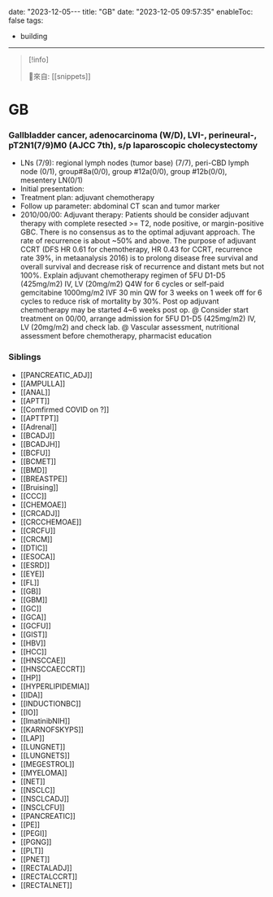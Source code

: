 date: "2023-12-05---
title: "GB"
date: "2023-12-05 09:57:35"
enableToc: false
tags:
  - building
---
> [!info]
>
> 🌱來自: [[snippets]]
# GB
### Gallbladder cancer, adenocarcinoma (W/D), LVI-, perineural-, pT2N1(7/9)M0 (AJCC 7th), s/p laparoscopic cholecystectomy
- LNs (7/9): regional lymph nodes (tumor base) (7/7), peri-CBD lymph node (0/1), group#8a(0/0), group #12a(0/0), group #12b(0/0), mesentery LN(0/1)
- Initial presentation:
- Treatment plan: adjuvant chemotherapy
- Follow up parameter: abdominal CT scan and tumor marker
- 2010/00/00: Adjuvant therapy: Patients should be consider adjuvant therapy with complete resected >= T2, node positive, or margin-positive GBC. There is no consensus as to the optimal adjuvant approach. The rate of recurrence is about ~50% and above. The purpose of adjuvant CCRT (DFS HR 0.61 for chemotherapy, HR 0.43 for CCRT, recurrence rate 39%, in metaanalysis 2016) is to prolong disease free survival and overall survival and decrease risk of recurrence and distant mets but not 100%. Explain adjuvant chemotherapy regimen of 5FU D1-D5 (425mg/m2) IV, LV (20mg/m2) Q4W for 6 cycles or self-paid gemcitabine 1000mg/m2 IVF 30 min QW for 3 weeks on 1 week off for 6 cycles to reduce risk of mortality by 30%. Post op adjuvant chemotherapy may be started 4~6 weeks post op.
  @ Consider start treatment on 00/00, arrange admission for 5FU D1-D5 (425mg/m2) IV, LV (20mg/m2) and check lab.
  @ Vascular assessment, nutritional assessment before chemotherapy, pharmacist education
### Siblings
- [[PANCREATIC_ADJ]]
- [[AMPULLA]]
- [[ANAL]]
- [[APTT]]
- [[Comfirmed COVID on ?]]
- [[APTTPT]]
- [[Adrenal]]
- [[BCADJ]]
- [[BCADJH]]
- [[BCFU]]
- [[BCMET]]
- [[BMD]]
- [[BREASTPE]]
- [[Bruising]]
- [[CCC]]
- [[CHEMOAE]]
- [[CRCADJ]]
- [[CRCCHEMOAE]]
- [[CRCFU]]
- [[CRCM]]
- [[DTIC]]
- [[ESOCA]]
- [[ESRD]]
- [[EYE]]
- [[FL]]
- [[GB]]
- [[GBM]]
- [[GC]]
- [[GCA]]
- [[GCFU]]
- [[GIST]]
- [[HBV]]
- [[HCC]]
- [[HNSCCAE]]
- [[HNSCCAECCRT]]
- [[HP]]
- [[HYPERLIPIDEMIA]]
- [[IDA]]
- [[INDUCTIONBC]]
- [[IO]]
- [[ImatinibNIH]]
- [[KARNOFSKYPS]]
- [[LAP]]
- [[LUNGNET]]
- [[LUNGNETS]]
- [[MEGESTROL]]
- [[MYELOMA]]
- [[NET]]
- [[NSCLC]]
- [[NSCLCADJ]]
- [[NSCLCFU]]
- [[PANCREATIC]]
- [[PE]]
- [[PEGI]]
- [[PGNG]]
- [[PLT]]
- [[PNET]]
- [[RECTALADJ]]
- [[RECTALCCRT]]
- [[RECTALNET]]

